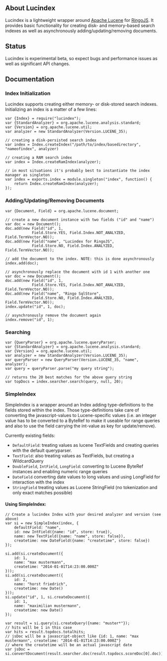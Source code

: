 ## About Lucindex

Lucindex is a lightweight wrapper around [Apache Lucene] for [RingoJS]. It provides basic functionality for creating disk- and memory-based search indexes as well as asynchronously adding/updating/removing documents.

## Status

Lucindex is experimental beta, so expect bugs and performance issues as well as significant API changes.

## Documentation

### Index Initialization

Lucindex supports creating either memory- or disk-stored search indexes. Initializing an index is a matter of a few lines:

    var {Index} = require("lucindex");
    var {StandardAnalyzer} = org.apache.lucene.analysis.standard;
    var {Version} = org.apache.lucene.util;
    var analyzer = new StandardAnalyzer(Version.LUCENE_35);

    // creating a disk-persisted search index
    var index = Index.createIndex("/path/to/index/basedirectory", "nameofindex", analyzer)

    // creating a RAM search index
    var index = Index.createRamIndex(analyzer);

    // in most situations it's probably best to instantiate the index manager as singleton
    var index = exports.index = module.singleton("index", function() {
        return Index.createRamIndex(analyzer);
    });

### Adding/Updating/Removing Documents

    var {Document, Field} = org.apache.lucene.document;

    // create a new document instance with two fields ("id" and "name")
    var doc = new Document();
    doc.add(new Field("id", 1,
                Field.Store.YES, Field.Index.NOT_ANALYZED, Field.TermVector.NO));
    doc.add(new Field("name", "Lucindex for RingoJS",
                Field.Store.NO, Field.Index.ANALYZED, Field.TermVector.NO));

    // add the document to the index. NOTE: this is done asynchronously
    index.add(doc);

    // asynchronously replace the document with id 1 with another one
    var doc = new Document();
    doc.add(new Field("id", 1,
                Field.Store.YES, Field.Index.NOT_ANALYZED, Field.TermVector.NO));
    doc.add(new Field("name", "Ringo SqlStore",
                Field.Store.NO, Field.Index.ANALYZED, Field.TermVector.NO));
    index.update("id", 1, doc);

    // asynchronously remove the document again
    index.remove("id", 1);

### Searching

    var {QueryParser} = org.apache.lucene.queryParser;
    var {StandardAnalyzer} = org.apache.lucene.analysis.standard;
    var {Version} = org.apache.lucene.util;
    var analyzer = new StandardAnalyzer(Version.LUCENE_35);
    var queryParser = new QueryParser(Version.LUCENE_35, "name", analyzer);
    var query = queryParser.parse("my query string");

    // returns the 20 best matches for the above query string
    var topDocs = index.searcher.search(query, null, 20);


 [Apache Lucene]: http://lucene.apache.org/java/
 [RingoJS]: http://github.com/ringo/ringojs/

### SimpleIndex

SimpleIndex is a wrapper around an Index adding type-definitions to the fields stored within the index. Those type-definitions take care of converting the javascript-values to Lucene-specific values (i.e. an integer value has to be converted to a ByteRef to make it useable for range queries and also to use the field carrying the int-value as key for update/remove).

Currently existing fields:
- `DefaultField`: treating values as lucene TextFields and creating queries with the default queryparser.
- `TextField`: also treating values as TextFields, but creating a WildcardQuery
- `DoubleField`, `IntField`, `LongField`: converting to Lucene ByteRef instances and enabling numeric range queries
- `DateField` converting date values to long values and using LongField for interaction with the index
- `StringField` treating values as Lucene StringField (no tokenization and only exact matches possible)

#### Using SimpleIndex:

    // Create a lucindex Index with your desired analyzer and version (see above)
    var si = new SimpleIndex(index, {
        defaultField: "name",
        id: new IntField({name: "id", store: true}),
        name: new TextField({name: "name", store: false}),
        createtime: new DateField({name: "createtime", store: false})
    });

    si.add(si.createDocument({
        id: 1,
        name: "max mustermann",
        createtime: "2014-01-01T14:23:00.000Z"
    }));
    si.add(si.createDocument({
        id: 2,
        name: "horst friedrich",
        createtime: new Date()
    }));
    si.update("id", 1, si.createDocument({
        id: 1,
        name: "maximilian mustermann",
        createtime: new Date()
    });

    var result = si.query(si.createQuery({name: "muster*"});
    // hits will be 1 in this case
    var hits = result.topdocs.totalhits;
    // jsDoc will be a javascript-object like {id: 1, name: "max mustermann", createtime: "2014-01-01T14:23:00.000Z"}
    // where the createtime will be an actual javascript date
    var jsDoc = si.convertDocument(result.searcher.doc(result.topdocs.scoreDoc[0].doc));

